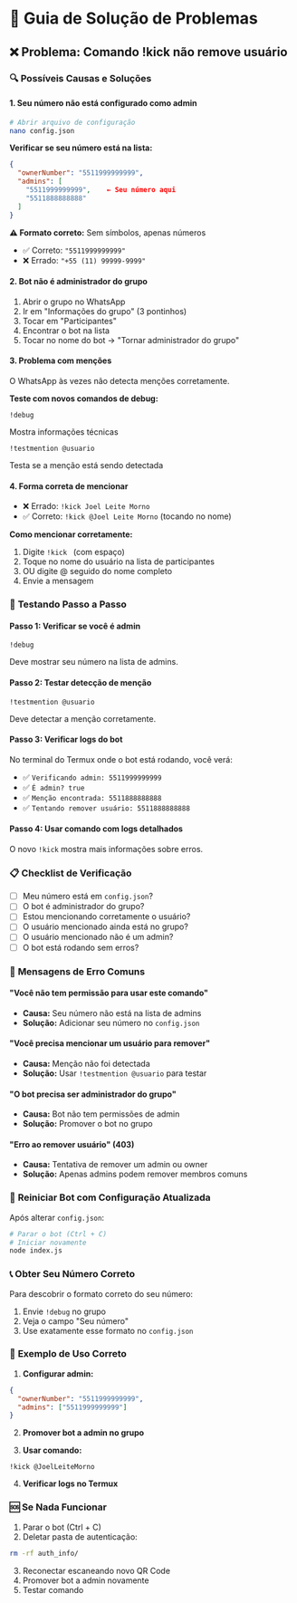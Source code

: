 # 🔧 Guia de Solução de Problemas

## ❌ Problema: Comando !kick não remove usuário

### 🔍 **Possíveis Causas e Soluções**

#### 1. **Seu número não está configurado como admin**
```bash
# Abrir arquivo de configuração
nano config.json
```

**Verificar se seu número está na lista:**
```json
{
  "ownerNumber": "5511999999999",
  "admins": [
    "5511999999999",    ← Seu número aqui
    "5511888888888"
  ]
}
```

**⚠️ Formato correto:** Sem símbolos, apenas números
- ✅ Correto: `"5511999999999"`
- ❌ Errado: `"+55 (11) 99999-9999"`

#### 2. **Bot não é administrador do grupo**
1. Abrir o grupo no WhatsApp
2. Ir em "Informações do grupo" (3 pontinhos)
3. Tocar em "Participantes"
4. Encontrar o bot na lista
5. Tocar no nome do bot → "Tornar administrador do grupo"

#### 3. **Problema com menções**
O WhatsApp às vezes não detecta menções corretamente.

**Teste com novos comandos de debug:**
```
!debug
```
Mostra informações técnicas

```
!testmention @usuario
```
Testa se a menção está sendo detectada

#### 4. **Forma correta de mencionar**
- ❌ Errado: `!kick Joel Leite Morno`
- ✅ Correto: `!kick @⁨Joel Leite Morno⁩` (tocando no nome)

**Como mencionar corretamente:**
1. Digite `!kick ` (com espaço)
2. Toque no nome do usuário na lista de participantes
3. OU digite @ seguido do nome completo
4. Envie a mensagem

### 🧪 **Testando Passo a Passo**

#### Passo 1: Verificar se você é admin
```
!debug
```
Deve mostrar seu número na lista de admins.

#### Passo 2: Testar detecção de menção
```
!testmention @usuario
```
Deve detectar a menção corretamente.

#### Passo 3: Verificar logs do bot
No terminal do Termux onde o bot está rodando, você verá:
- ✅ `Verificando admin: 5511999999999`
- ✅ `É admin? true`
- ✅ `Menção encontrada: 5511888888888`
- ✅ `Tentando remover usuário: 5511888888888`

#### Passo 4: Usar comando com logs detalhados
O novo `!kick` mostra mais informações sobre erros.

### 📋 **Checklist de Verificação**

- [ ] Meu número está em `config.json`?
- [ ] O bot é administrador do grupo?
- [ ] Estou mencionando corretamente o usuário?
- [ ] O usuário mencionado ainda está no grupo?
- [ ] O usuário mencionado não é um admin?
- [ ] O bot está rodando sem erros?

### 🚨 **Mensagens de Erro Comuns**

#### "Você não tem permissão para usar este comando"
- **Causa:** Seu número não está na lista de admins
- **Solução:** Adicionar seu número no `config.json`

#### "Você precisa mencionar um usuário para remover"
- **Causa:** Menção não foi detectada
- **Solução:** Usar `!testmention @usuario` para testar

#### "O bot precisa ser administrador do grupo"
- **Causa:** Bot não tem permissões de admin
- **Solução:** Promover o bot no grupo

#### "Erro ao remover usuário" (403)
- **Causa:** Tentativa de remover um admin ou owner
- **Solução:** Apenas admins podem remover membros comuns

### 🔄 **Reiniciar Bot com Configuração Atualizada**

Após alterar `config.json`:
```bash
# Parar o bot (Ctrl + C)
# Iniciar novamente
node index.js
```

### 📞 **Obter Seu Número Correto**

Para descobrir o formato correto do seu número:
1. Envie `!debug` no grupo
2. Veja o campo "Seu número"
3. Use exatamente esse formato no `config.json`

### 🎯 **Exemplo de Uso Correto**

1. **Configurar admin:**
```json
{
  "ownerNumber": "5511999999999",
  "admins": ["5511999999999"]
}
```

2. **Promover bot a admin no grupo**

3. **Usar comando:**
```
!kick @JoelLeiteMorno
```

4. **Verificar logs no Termux**

### 🆘 **Se Nada Funcionar**

1. Parar o bot (Ctrl + C)
2. Deletar pasta de autenticação:
```bash
rm -rf auth_info/
```
3. Reconectar escaneando novo QR Code
4. Promover bot a admin novamente
5. Testar comando
